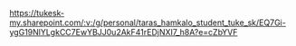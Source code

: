 https://tukesk-my.sharepoint.com/:v:/g/personal/taras_hamkalo_student_tuke_sk/EQ7Gi-ygG19NlYLgkCC7EwYBJJ0u2AkF41rEDjNXI7_h8A?e=cZbYVF